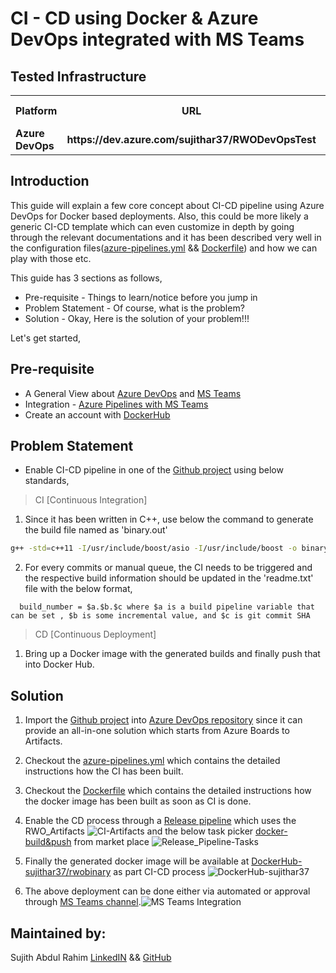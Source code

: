 
# CI - CD using Docker & Azure DevOps integrated with MS Teams

## Tested Infrastructure

<table class="tg">
  <tr>
    <th class="tg-yw4l"><b>Platform</b></th>
    <th class="tg-yw4l"><b>URL</b></th>
    <th class="tg-yw4l"><b>Reading Time</b></th>
    
  </tr>
  <tr>
    <td class="tg-yw4l"><b>Azure DevOps</b></td>
    <td class="tg-yw4l"><b>https://dev.azure.com/sujithar37/RWODevOpsTest</b></td>    
    <td class="tg-yw4l"><b>3 min</b></td>
    
  </tr>
  
</table>

## Introduction
This guide will explain a few core concept about CI-CD pipeline using Azure DevOps for Docker based deployments. Also, this could be more likely a generic CI-CD template which can even customize in depth by going through the relevant documentations and it has been described very well in the configuration files([azure-pipelines.yml](https://dev.azure.com/sujithar37/_git/RWODevOpsTest?path=%2Fazure-pipelines.yml&version=GBmaster) && [Dockerfile](https://dev.azure.com/sujithar37/_git/RWODevOpsTest?path=%2FDockerfile&version=GBmaster)) and how we can play with those etc.

This guide has 3 sections as follows,
- Pre-requisite - Things to learn/notice before you jump in
- Problem Statement - Of course, what is the problem?
- Solution - Okay, Here is the solution of your problem!!!

Let's get started, 

## Pre-requisite

- A General View about [Azure DevOps](https://docs.microsoft.com/en-us/azure/devops/user-guide/what-is-azure-devops?view=azure-devops) and [MS Teams](https://docs.microsoft.com/en-us/MicrosoftTeams/teams-overview)
- Integration - [Azure Pipelines with MS Teams](https://docs.microsoft.com/en-us/azure/devops/pipelines/integrations/microsoft-teams?view=azure-devops)
- Create an account with [DockerHub](https://hub.docker.com)

## Problem Statement

- Enable CI-CD pipeline in one of the [Github project](https://github.com/burybury/RWODevOpsTest) using below standards,

> CI [Continuous Integration]

1. Since it has been written in C++, use below the command to generate the build file named as 'binary.out'
```bash
g++ -std=c++11 -I/usr/include/boost/asio -I/usr/include/boost -o binary.out main.cpp connection.cpp connection_manager.cpp mime_types.cpp reply.cpp request_handler.cpp request_parser.cpp server.cpp -lboost_system -lboost_thread -lpthread 
```
2. For every commits or manual queue, the CI needs to be triggered and the respective build information should be updated in the 'readme.txt' file with the below format,
```text
  build_number = $a.$b.$c where $a is a build pipeline variable that can be set , $b is some incremental value, and $c is git commit SHA
```

> CD [Continuous Deployment]

1. Bring up a Docker image with the generated builds and finally push that into Docker Hub.


## Solution

1. Import the [Github project](https://github.com/burybury/RWODevOpsTest) into [Azure DevOps repository](https://dev.azure.com/sujithar37/_git/RWODevOpsTest) since it can provide an all-in-one solution which starts from Azure Boards to Artifacts.
2. Checkout the [azure-pipelines.yml](https://dev.azure.com/sujithar37/_git/RWODevOpsTest?path=%2Fazure-pipelines.yml&version=GBmaster) which contains the detailed instructions how the CI has been built.
3. Checkout the [Dockerfile](https://dev.azure.com/sujithar37/_git/RWODevOpsTest?path=%2FDockerfile&version=GBmaster) which contains the detailed instructions how the docker image has been built as soon as CI is done.
4. Enable the CD process through a [Release pipeline](https://dev.azure.com/sujithar37/RWODevOpsTest/_release?view=mine&definitionId=1&_a=releases) which uses the RWO_Artifacts ![CI-Artifacts](https://drive.google.com/uc?export=view&id=18bPf0H2QgnT-vWSJ5RnaAU7zkifWkYn5) and the below task picker [docker-build&push](https://docs.microsoft.com/en-us/azure/devops/pipelines/tasks/build/docker?view=azure-devops#build-and-push) from market place ![Release_Pipeline-Tasks](https://drive.google.com/uc?export=view&id=1zSQTZnph7f226noolnIuGmLnyhXNFuKy)

5. Finally the generated docker image will be available at [DockerHub-sujithar37/rwobinary](https://hub.docker.com/r/sujithar37/rwobinary/tags) as part CI-CD process ![DockerHub-sujithar37](https://drive.google.com/uc?export=view&id=1tQLLdYKIzSynIUG_mWFh4w444GAXSfck)

6. The above deployment can be done either via automated or approval through [MS Teams channel](https://teams.microsoft.com/l/channel/19%3ae32c2a428aca4320b757323c6cf34cc3%40thread.skype/General?groupId=0d8837dc-98eb-4ec1-9a05-601379653caf&tenantId=92c59a28-ddec-40a2-b20a-3490f773dd5e).![MS Teams Integration](https://drive.google.com/uc?export=view&id=13l-EWhEn72Ts67pdsk1BNSmYx2MejGTU)


## Maintained by:
Sujith Abdul Rahim
[LinkedIN](https://www.linkedin.com/in/sujithar37/) && [GitHub](https://github.com/sujiar37/)